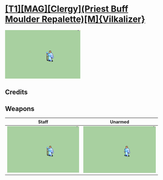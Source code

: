 # [\[T1\]\[MAG\]\[Clergy\]\(Priest Buff Moulder Repalette\)\[M\]{Vilkalizer}](./)

<img src="./7.%20Staff/Staff_000.png" alt="[T1][MAG][Clergy](Priest Buff Moulder Repalette)[M]{Vilkalizer} standing" />

## Credits



## Weapons


|Staff |Unarmed |
|  :---: | :---: |
| <img alt="Staff animation" src="./7.%20Staff/Staff.gif" /> | <img alt="Unarmed animation" src="./8.%20Unarmed/Unarmed.gif" /> |
